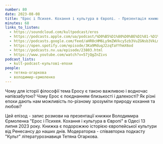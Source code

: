 ```yaml
---
number: 80
date: 2023-08-08
title: "Ерос і Психея. Кохання і культура в Європі. - Презентація книжки Володимира Єрмоленка"
minutes: 68
links_to_listen:
  - https://soundcloud.com/kultpodcast/eros
  - https://podcasts.apple.com/ua/podcast/%D0%B5%D1%80%D0%BE%D1%81-%D1%96-%D0%BF%D1%81%D0%B8%D1%85%D0%B5%D1%8F-%D0%BA%D0%BE%D1%85%D0%B0%D0%BD%D0%BD%D1%8F-%D1%96-%D0%BA%D1%83%D0%BB%D1%8C%D1%82%D1%83%D1%80%D0%B0-%D0%B2-%D1%94%D0%B2%D1%80%D0%BE%D0%BF%D1%96-%D0%BF%D1%80%D0%B5%D0%B7%D0%B5%D0%BD%D1%82%D0%B0%D1%86%D1%96%D1%8F/id1581339249?i=1000623775857
  - https://podcasts.google.com/feed/aHR0cHM6Ly9mZWVkcy5zb3VuZGNsb3VkLmNvbS91c2Vycy9zb3VuZGNsb3VkOnVzZXJzOjg5MjM3MjAyNy9zb3VuZHMucnNz/episode/dGFnOnNvdW5kY2xvdWQsMjAxMDp0cmFja3MvMTU4NjY2NDA1OQ?sa=X&ved=0CAUQkfYCahcKEwiIlvertKaDAxUAAAAAHQAAAAAQAQ
  - https://open.spotify.com/episode/3Ka9MduqJ2zqTaYYhmX6od
  - https://podcasts.nv.ua/episode/23803.html
  - https://www.youtube.com/watch?v=57jQgZnZivs
podcast_lists:
  - kult-podcast-культові-епохи
people:
  - тетяна-огаркова
  - володимир-єрмоленко
---
```


Чому для історії філософії тема Еросу є такою важливою і водночас напівзабутою?
Чому Ерос є поєднанням близькості і далекості? Як різні епохи дають нам
можливість по-різному зрозуміти природу кохання та любові?

Цей епізод - запис розмови на презентації книжки Володимира Єрмоленка "Ерос і
Психея. Кохання і культура в Європі" в Одесі 13 липня 2023 року. Книжка є
подорожжю історією європейської культури від Ренесансу до наших днів.
Модераторка - співавторка подкасту "Культ" літературознавиця Тетяна Огаркова.
